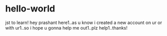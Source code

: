 # hello-world
jst to learn!
hey prashant here1..as u know i created a new account on ur or with ur1..so i hope u gonna help me out1..plz help1..thanks!

